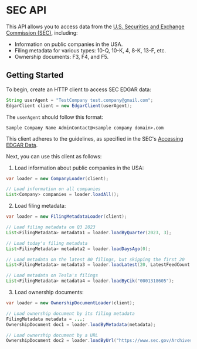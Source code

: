 # SEC API
This API allows you to access data from the [U.S. Securities and Exchange Commission (SEC)](https://www.sec.gov/), including:

- Information on public companies in the USA.
- Filing metadata for various types: 10-Q, 10-K, 4, 8-K, 13-F, etc.
- Ownership documents: F3, F4, and F5.

## Getting Started
To begin, create an HTTP client to access SEC EDGAR data:

```java
String userAgent = "TestCompany test.company@gmail.com";
EdgarClient client = new EdgarClient(userAgent);
```

The `userAgent` should follow this format:

```
Sample Company Name AdminContact@<sample company domain>.com
```

This client adheres to the guidelines, as specified in the SEC's [Accessing EDGAR Data](https://www.sec.gov/search-filings/edgar-search-assistance/accessing-edgar-data).

Next, you can use this client as follows: 

1. Load information about public companies in the USA:

```java
var loader = new CompanyLoader(client);

// Load information on all companies
List<Company> companies = loader.loadAll();
```

2. Load filing metadata:

```java
var loader = new FilingMetadataLoader(client);

// Load filing metadata on Q3 2023
List<FilingMetadata> metadata1 = loader.loadByQuarter(2023, 3);

// Load today's filing metadata
List<FilingMetadata> metadata2 = loader.loadDaysAgo(0);

// Load metadata on the latest 80 filings, but skipping the first 20
List<FilingMetadata> metadata3 = loader.loadLatest(20, LatestFeedCount.EIGHTY);

// Load metadata on Tesla's filings
List<FilingMetadata> metadata4 = loader.loadByCik("0001318605");
```

3. Load ownership documents:

```java
var loader = new OwnershipDocumentLoader(client);

// Load ownership document by its filing metadata
FilingMetadata metadata = ...;
OwnershipDocument doc1 = loader.loadByMetadata(metadata);

// Load ownership document by a URL
OwnershipDocument doc2 = loader.loadByUrl("https://www.sec.gov/Archives/edgar/data/1318605/000197292824000002/0001972928-24-000002.txt");
```